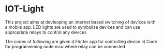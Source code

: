 # IOT-Light
This project aims at devleoping an internet based switching of devices with a mobile app. LED lights are used to symbolise devices and can use appropriate relays to control any devices

The codes of following are given
i) Flutter app for controlling device
ii) Code for programmming node mcu where relay can be connected
